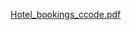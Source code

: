 
[Hotel_bookings_ccode.pdf](https://github.com/ife0luwa/Portfolio_projects/files/7771672/Hotel_bookings_ccode.pdf)
